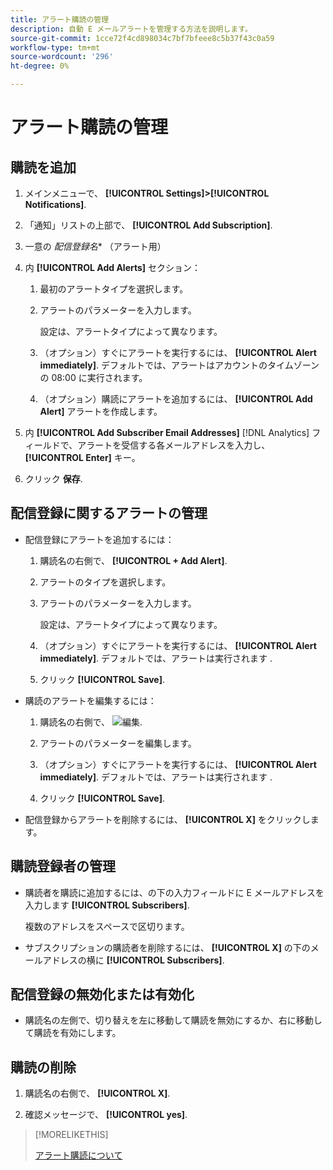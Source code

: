```yaml
---
title: アラート購読の管理
description: 自動 E メールアラートを管理する方法を説明します。
source-git-commit: 1cce72f4cd898034c7bf7bfeee8c5b37f43c0a59
workflow-type: tm+mt
source-wordcount: '296'
ht-degree: 0%

---
```


# アラート購読の管理

## 購読を追加

1. メインメニューで、 **[!UICONTROL Settings]>[!UICONTROL Notifications]**.

1. 「通知」リストの上部で、 **[!UICONTROL Add Subscription]**.

1. 一意の *配信登録名** （アラート用）

1. 内 **[!UICONTROL Add Alerts]** セクション：

   1. 最初のアラートタイプを選択します。

   1. アラートのパラメーターを入力します。

      設定は、アラートタイプによって異なります。

   1. （オプション）すぐにアラートを実行するには、 **[!UICONTROL Alert immediately]**. デフォルトでは、アラートはアカウントのタイムゾーンの 08:00 に実行されます。

   1. （オプション）購読にアラートを追加するには、 **[!UICONTROL Add Alert]** アラートを作成します。

1. 内 **[!UICONTROL Add Subscriber Email Addresses]** [!DNL Analytics] フィールドで、アラートを受信する各メールアドレスを入力し、 **[!UICONTROL Enter]** キー。

1. クリック **保存**.

## 配信登録に関するアラートの管理

* 配信登録にアラートを追加するには：

   1. 購読名の右側で、 **[!UICONTROL + Add Alert]**.

   1. アラートのタイプを選択します。

   1. アラートのパラメーターを入力します。

      設定は、アラートタイプによって異なります。

   1. （オプション）すぐにアラートを実行するには、 **[!UICONTROL Alert immediately]**. デフォルトでは、アラートは実行されます <!-- at what time? -->.

   1. クリック **[!UICONTROL Save]**.

* 購読のアラートを編集するには：

   1. 購読名の右側で、 ![編集](/help/dsp/assets/edit.png).

   1. アラートのパラメーターを編集します。

   1. （オプション）すぐにアラートを実行するには、 **[!UICONTROL Alert immediately]**. デフォルトでは、アラートは実行されます <!-- at what time? -->.

   1. クリック **[!UICONTROL Save]**.

* 配信登録からアラートを削除するには、 **[!UICONTROL X]** をクリックします。

## 購読登録者の管理

* 購読者を購読に追加するには、の下の入力フィールドに E メールアドレスを入力します **[!UICONTROL Subscribers]**.

   複数のアドレスをスペースで区切ります。

* サブスクリプションの購読者を削除するには、 **[!UICONTROL X]** の下のメールアドレスの横に **[!UICONTROL Subscribers]**.

## 配信登録の無効化または有効化

* 購読名の左側で、切り替えを左に移動して購読を無効にするか、右に移動して購読を有効にします。

## 購読の削除

1. 購読名の右側で、 **[!UICONTROL X]**.

1. 確認メッセージで、 **[!UICONTROL yes]**.

>[!MORELIKETHIS]
>
>[アラート購読について](alerts-about.md)
